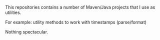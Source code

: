 This repositories contains a number of Maven/Java projects that I use as utilities.

For example: utility methods to work with timestamps (parse/format)

Nothing spectacular.
